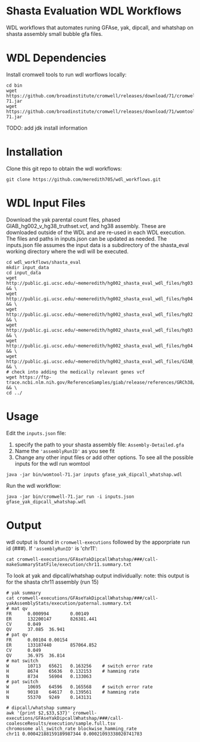 # Shasta Evaluation WDL Workflows

WDL workflows that automates runing GFAse, yak, dipcall, and whatshap on shasta assembly small bubble gfa files. 

# WDL Dependencies 
Install cromwell tools to run wdl worflows locally:
```
cd bin
wget https://github.com/broadinstitute/cromwell/releases/download/71/cromwell-71.jar
wget https://github.com/broadinstitute/cromwell/releases/download/71/womtool-71.jar
```
TODO: add jdk install information

# Installation
Clone this git repo to obtain the wdl workflows:
```
git clone https://github.com/meredith705/wdl_workflows.git
```

# WDL Input Files
Download the yak parental count files, phased GIAB_hg002_v_hg38_truthset.vcf, and hg38 assembly. These are downloaded outside of the WDL and are re-used in each WDL execution. 
The files and paths in inputs.json can be updated as needed. The inputs.json file assumes the input data is a subdirectory of the shasta_eval working directory where the wdl will be executed.
```
cd wdl_workflows/shasta_eval
mkdir input_data
cd input_data
wget http://public.gi.ucsc.edu/~memeredith/hg002_shasta_eval_wdl_files/hg03.hiseq.k31.pe.yak && \
wget http://public.gi.ucsc.edu/~memeredith/hg002_shasta_eval_wdl_files/hg04.hiseq.k31.pe.yak && \
wget http://public.gi.ucsc.edu/~memeredith/hg002_shasta_eval_wdl_files/hg02.ilmn250.k31.pe.yak && \
wget http://public.gi.ucsc.edu/~memeredith/hg002_shasta_eval_wdl_files/hg03.48_55.unique.k31.fa && \
wget http://public.gi.ucsc.edu/~memeredith/hg002_shasta_eval_wdl_files/hg04.54_61.unique.k31.fa && \
wget http://public.gi.ucsc.edu/~memeredith/hg002_shasta_eval_wdl_files/GIAB_HG002_GRCh38_1_22_v4.2.1_phased.vcf && \
# check into adding the medically relevant genes vcf
wget https://ftp-trace.ncbi.nlm.nih.gov/ReferenceSamples/giab/release/references/GRCh38/GCA_000001405.15_GRCh38_no_alt_analysis_set_maskedGRC_exclusions_v2.fasta.gz && \
cd ../
```
# Usage
Edit the `inputs.json` file:
1) specify the path to your shasta assembly file: `Assembly-Detailed.gfa`
2) Name the `'assemblyRunID'` as you see fit
3) Change any other input files or add other options.
To see all the possible inputs for the wdl run womtool
```
java -jar bin/womtool-71.jar inputs gfase_yak_dipcall_whatshap.wdl
```

Run the wdl workflow:
```
java -jar bin/cromwell-71.jar run -i inputs.json gfase_yak_dipcall_whatshap.wdl
```

# Output
wdl output is found in `cromwell-executions` followed by the apporpriate run id (###).
If `'assemblyRunID'` is 'chr11':
```
cat cromwell-executions/GFAseYakDipcallWhatshap/###/call-makeSummaryStatFile/execution/chr11.summary.txt
```

To look at yak and dipcall/whatshap output individually:
note: this output is for the shasta chr11 assembly (run 15)
```
# yak summary
cat cromwell-executions/GFAseYakDipcallWhatshap/###/call-yakAssemblyStats/execution/paternal.summary.txt 
# mat qv
FR      0.000994        0.00149
ER      132200147       826381.441
CV      0.049
QV      37.085  36.941
# pat qv
FR      0.00104 0.00154
ER      133187440       857064.852
CV      0.049
QV      36.975  36.814
# mat switch
W       10713   65621   0.163256    # switch error rate
H       8674    65636   0.132153    # hamming rate
N       8734    56904   0.133063
# pat switch
W       10695   64596   0.165568    # switch error rate
H       9018    64617   0.139561    # hamming rate
N       55370   9249    0.143131

# dipcall/whatshap summary
awk '{print $2,$33,$37}' cromwell-executions/GFAseYakDipcallWhatshap/###/call-coalesceResults/execution/sample.full.tsv
chromosome all_switch_rate blockwise_hamming_rate
chr11 0.00042188159189987344 0.00021093338020741783
```

